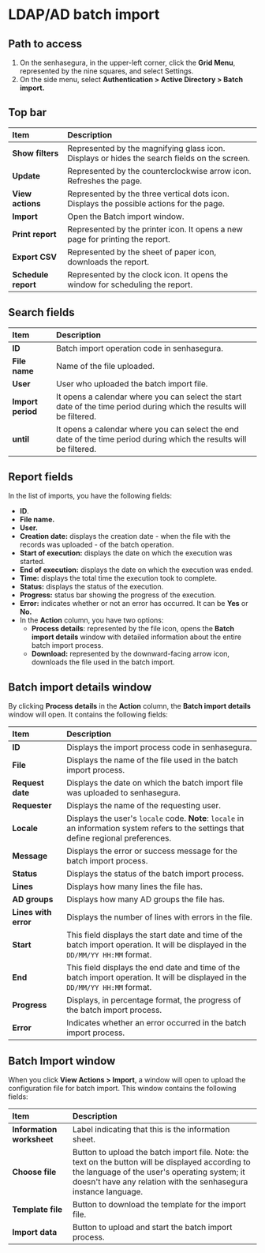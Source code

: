 # LDAP/AD batch import

## Path to access

1. On the senhasegura, in the upper-left corner, click the **Grid Menu**, represented by the nine squares, and select Settings.  
2. On the side menu, select **Authentication \> Active Directory \> Batch import.**

## Top bar

| Item  | Description |
| :---- | :---- |
| **Show filters** | Represented by the magnifying glass icon. Displays or hides the search fields on the screen. |
| **Update** | Represented by the counterclockwise arrow icon. Refreshes the page. |
| **View actions** | Represented by the three vertical dots icon. Displays the possible actions for the page. |
| **Import** | Open the Batch import window. |
| **Print report** | Represented by the printer icon. It opens a new page for printing the report. |
| **Export CSV** | Represented by the sheet of paper icon, downloads the report. |
| **Schedule report** | Represented by the clock icon. It opens the window for scheduling the report. |

## Search fields

| Item | Description |
| :---- | :---- |
| **ID** | Batch import operation code in senhasegura. |
| **File name** | Name of the file uploaded. |
| **User** | User who uploaded the batch import file. |
| **Import period** | It opens a calendar where you can select the start date of the time period during which the results will be filtered. |
| **until** | It opens a calendar where you can select the end date of the time period during which the results will be filtered. |

## Report fields

In the list of imports, you have the following fields:

* **ID**.  
* **File name.**  
* **User.**  
* **Creation date:** displays the creation date \- when the file with the records was uploaded \- of the batch operation.  
* **Start of execution:** displays the date on which the execution was started.  
* **End of execution:** displays the date on which the execution was ended.  
* **Time:** displays the total time the execution took to complete.  
* **Status:** displays the status of the execution.  
* **Progress:** status bar showing the progress of the execution.  
* **Error:** indicates whether or not an error has occurred. It can be **Yes** or **No.**  
* In the **Action** column, you have two options:  
  * **Process details**: represented by the file icon, opens the **Batch import details** window with detailed information about the entire batch import process.  
  * **Download:** represented by the downward-facing arrow icon, downloads the file used in the batch import.

## Batch import details window

By clicking **Process details** in the **Action** column, the **Batch import details** window will open. It contains the following fields:

| Item | Description |
| :---- | :---- |
| **ID** | Displays the import process code in senhasegura. |
| **File** | Displays the name of the file used in the batch import process. |
| **Request date** | Displays the date on which the batch import file was uploaded to senhasegura. |
| **Requester** | Displays the name of the requesting user. |
| **Locale** | Displays the user's `locale` code. **Note**: `locale` in an information system refers to the settings that define regional preferences. |
| **Message** | Displays the error or success message for the batch import process. |
| **Status** | Displays the status of the batch import process. |
| **Lines** | Displays how many lines the file has. |
| **AD groups** | Displays how many AD groups the file has. |
| **Lines with error** | Displays the number of lines with errors in the file. |
| **Start** | This field displays the start date and time of the batch import operation. It will be displayed in the `DD/MM/YY HH:MM` format. |
| **End** | This field displays the end date and time of the batch import operation. It will be displayed in the `DD/MM/YY HH:MM` format. |
| **Progress** | Displays, in percentage format, the progress of the batch import process. |
| **Error** | Indicates whether an error occurred in the batch import process. |

## Batch Import window

When you click **View Actions \> Import**, a window will open to upload the configuration file for batch import. This window contains the following fields:

| Item | Description |
| :---- | :---- |
| **Information worksheet** | Label indicating that this is the information sheet. |
| **Choose file** | Button to upload the batch import file. Note: the text on the button will be displayed according to the language of the user's operating system; it doesn't have any relation with the senhasegura instance language. |
| **Template file** | Button to download the template for the import file. |
| **Import data** | Button to upload and start the batch import process. |